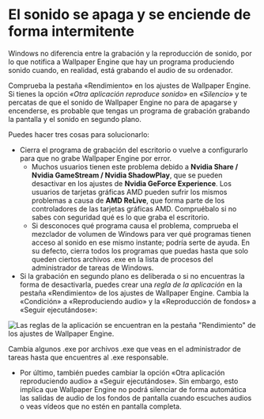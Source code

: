 # El sonido se apaga y se enciende de forma intermitente

Windows no diferencia entre la grabación y la reproducción de sonido, por lo que notifica a Wallpaper Engine que hay un programa produciendo sonido cuando, en realidad, está grabando el audio de su ordenador.

Comprueba la pestaña «Rendimiento» en los ajustes de Wallpaper Engine. Si tienes la opción *«Otra aplicación reproduce sonido»* en *«Silencio»* y te percatas de que el sonido de Wallpaper Engine no para de apagarse y encenderse, es probable que tengas un programa de grabación grabando la pantalla y el sonido en segundo plano.

Puedes hacer tres cosas para solucionarlo:

* Cierra el programa de grabación del escritorio o vuelve a configurarlo para que no grabe Wallpaper Engine por error.
    * Muchos usuarios tienen este problema debido a **Nvidia Share / Nvidia GameStream / Nvidia ShadowPlay**, que se pueden desactivar en los ajustes de **Nvidia GeForce Experience**. Los usuarios de tarjetas gráficas AMD pueden sufrir los mismos problemas a causa de **AMD ReLive**, que forma parte de los controladores de las tarjetas gráficas AMD. Compruébalo si no sabes con seguridad qué es lo que graba el escritorio.
    * Si desconoces qué programa causa el problema, comprueba el mezclador de volumen de Windows para ver qué programas tienen acceso al sonido en ese mismo instante; podría serte de ayuda. En su defecto, cierra todos los programas que puedas hasta que solo queden ciertos archivos .exe en la lista de procesos del administrador de tareas de Windows.
* Si la grabación en segundo plano es deliberada o si no encuentras la forma de desactivarla, puedes crear una *regla de la aplicación* en la pestaña «Rendimiento» de los ajustes de Wallpaper Engine. Cambia la «Condición» a «Reproduciendo audio» y la «Reproducción de fondos» a «Seguir ejecutándose»:

![Las reglas de la aplicación se encuentran en la pestaña "Rendimiento" de los ajustes de Wallpaper Engine.](./applicationrule.png)

Cambia algunos .exe por archivos .exe que veas en el administrador de tareas hasta que encuentres al .exe responsable.

* Por último, también puedes cambiar la opción «Otra aplicación reproduciendo audio» a «Seguir ejecutándose». Sin embargo, esto implica que Wallpaper Engine no podrá silenciar de forma automática las salidas de audio de los fondos de pantalla cuando escuches audios o veas vídeos que no estén en pantalla completa.
